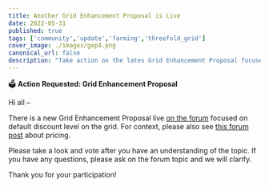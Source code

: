 ```yaml
---
title: Another Grid Enhancement Proposal is Live
date: 2022-05-31
published: true
tags: ['community','update','farming','threefold_grid']
cover_image: ./images/gep4.png
canonical_url: false
description: "Take action on the lates Grid Enhancement Proposal focused on default discount level on the grid."
---
```


🗳 **Action Requested: Grid Enhancement Proposal**

Hi all –

There is a new Grid Enhancement Proposal live [on the forum](https://forum.threefold.io/t/pricing-default-40-discount/2924) focused on default discount level on the grid. For context, please also see [this forum post](https://forum.threefold.io/t/pricing-competitiveness-tf-vs-aws-and-others/2674/10) about pricing.

Please take a look and vote after you have an understanding of the topic. If you have any questions, please ask on the forum topic and we will clarify.

Thank you for your participation!